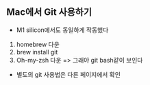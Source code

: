 ## Mac에서 Git 사용하기

- M1 silicon에서도 동일하게 작동했다

1. homebrew 다운 
2. brew install git
3. Oh-my-zsh 다운 => 그래야 git bash같이 보인다



- 별도의 git 사용법은 다른 페이지에서 확인
